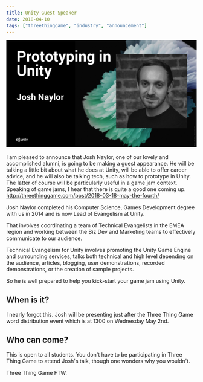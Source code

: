 ```yaml
---
title: Unity Guest Speaker
date: 2018-04-10
tags: ["threethinggame", "industry", "announcement"]
---
```

![alt text](/img/180504event/joshpromo.png "Unity Prototyping guest slot")

I am pleased to announce that Josh Naylor, one of our lovely and accomplished alumni, is going to be making a guest appearance. He will be talking a little bit about what he does at Unity, will be able to offer career advice, and he will also be talking tech, such as how to prototype in Unity. The latter of course will be particularly useful in a game jam context. Speaking of game jams, I hear that there is quite a good one coming up. http://threethinggame.com/post/2018-03-18-may-the-fourth/

<!--more-->

Josh Naylor completed his Computer Science, Games Development degree with us in 2014 and is now Lead of Evangelism at Unity.

That involves coordinating a team of Technical Evangelists in the EMEA region and working between the Biz Dev and Marketing teams to effectively communicate to our audience. 

Technical Evangelism for Unity involves promoting the Unity Game Engine and surrounding services, talks both technical and high level depending on the audience, articles, blogging, user demonstrations, recorded demonstrations, or the creation of sample projects. 

So he is well prepared to help you kick-start your game jam using Unity.
 
## When is it?

I nearly forgot this. Josh will be presenting just after the Three Thing Game word distribution event which is at 1300 on Wednesday May 2nd. 

## Who can come?

This is open to all students. You don't have to be participating in Three Thing Game to attend Josh's talk, though one wonders why you wouldn't.

Three Thing Game FTW. 